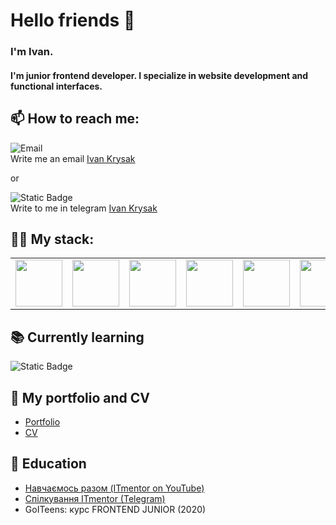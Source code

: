 # Hello friends 👋

### I'm Ivan. 

#### I'm junior frontend developer. I specialize in website development and functional interfaces.

## 📫 How to reach me:

![Email](https://img.shields.io/badge/email-lightgrey?style=for-the-badge&logo=gmail&logoColor=red&labelColor=lightyellow&link=ivankrysak56%40gmail.com) 
<br>
Write me an email <a href="ivankrysak56%40gmail.com">Ivan Krysak</a>

or

![Static Badge](https://img.shields.io/badge/telegram-blue?style=for-the-badge&logo=telegram&logoColor=blue&labelColor=lightblue&link=https%3A%2F%2Ft.me%2FKrysak_Ivan)
<br>
Write to me in telegram <a href="https%3A%2F%2Ft.me%2FKrysak_Ivan">Ivan Krysak</a>

## 👨‍💻 My stack:

 <table aling="center">
      <tbody>
        <tr>
          <td><img height="75px" width="75px" src="https://cdn.jsdelivr.net/gh/devicons/devicon@latest/icons/html5/html5-original.svg"/></td>
          <td><img height="75px" width="75px" src="https://cdn.jsdelivr.net/gh/devicons/devicon@latest/icons/css3/css3-original.svg"/></td>
          <td><img height="75px" width="75px"  src="https://cdn.jsdelivr.net/gh/devicons/devicon@latest/icons/javascript/javascript-original.svg"/></td>
          <td><img height="75px" width="75px" src="https://cdn.jsdelivr.net/gh/devicons/devicon@latest/icons/sass/sass-original.svg"/></td>
          <td><img height="75px" width="75px" src="https://cdn.jsdelivr.net/gh/devicons/devicon@latest/icons/gulp/gulp-plain.svg"/></td>
          <td><img height="75px" width="75px" src="https://cdn.jsdelivr.net/gh/devicons/devicon@latest/icons/git/git-original.svg"/></td> 
          <td><img height="75px" width="75px" src="https://cdn.jsdelivr.net/gh/devicons/devicon@latest/icons/github/github-original.svg"/></td> 
          <td><img height="75px" width="75px" src="https://cdn.jsdelivr.net/gh/devicons/devicon@latest/icons/jquery/jquery-original-wordmark.svg"/></td> 
          <td><img height="75px" width="75px" src="https://cdn.jsdelivr.net/gh/devicons/devicon@latest/icons/csharp/csharp-original.svg"/></td> 
          <td><img height="75px" width="75px" src="https://cdn.jsdelivr.net/gh/devicons/devicon@latest/icons/dotnetcore/dotnetcore-original.svg"/></td> 
          <td><img height="75px" width="75px" src="https://cdn.jsdelivr.net/gh/devicons/devicon@latest/icons/vscode/vscode-original.svg"/></td>    
          <td><img height="75px" width="75px" src="https://cdn.jsdelivr.net/gh/devicons/devicon@latest/icons/visualstudio/visualstudio-original.svg"/></td>    
        </tr>
      </tbody>
</table>      
          
## 📚 Currently learning

![Static Badge](https://img.shields.io/badge/typescript-darkblue?style=for-the-badge&logo=typescript&logoColor=darkblue&labelColor=blue)

## 📄 My portfolio and CV

<ul>
 <li><a href="">Portfolio</a></li>
 <li><a href="">CV</a></li>
</ul>

## 📝 Education

<ul>
 <li><a href="https://www.youtube.com/@itmentor">Навчаємось разом (ITmentor on YouTube)</a></li>
 <li><a href="https://t.me/+VxIy6tHGmGoOOaCM">Спілкування ITmentor (Telegram)</a></li>
 <li>GoITeens: курс FRONTEND JUNIOR (2020)</li>
</ul>
